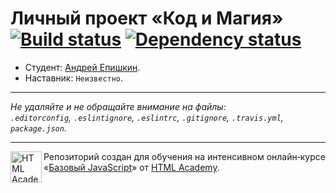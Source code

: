 # Личный проект «Код и Магия» [![Build status][travis-image]][travis-url] [![Dependency status][dependency-image]][dependency-url]

* Студент: [Андрей Епишкин](https://up.htmlacademy.ru/javascript/5/user/106858).
* Наставник: `Неизвестно`.

---

_Не удаляйте и не обращайте внимание на файлы:_<br>
_`.editorconfig`, `.eslintignore`, `.eslintrc`, `.gitignore`, `.travis.yml`, `package.json`._

---

<a href="https://htmlacademy.ru/intensive/javascript"><img align="left" width="50" height="50" title="HTML Academy" src="https://up.htmlacademy.ru/static/img/intensive/javascript/logo-for-github.svg"></a>

Репозиторий создан для обучения на интенсивном онлайн‑курсе «[Базовый JavaScript](https://htmlacademy.ru/intensive/javascript)» от [HTML Academy](https://htmlacademy.ru).

[travis-image]: https://travis-ci.org/htmlacademy-javascript/106858-code-and-magick.svg?branch=master
[travis-url]: https://travis-ci.org/htmlacademy-javascript/106858-code-and-magick
[dependency-image]: https://david-dm.org/htmlacademy-javascript/106858-code-and-magick.svg?style=flat-square
[dependency-url]: https://david-dm.org/htmlacademy-javascript/106858-code-and-magick
